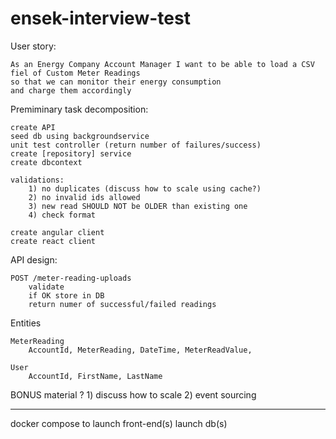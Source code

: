 # ensek-interview-test

User story:
	
	As an Energy Company Account Manager I want to be able to load a CSV fiel of Custom Meter Readings
	so that we can monitor their energy consumption
	and charge them accordingly
	
Premiminary task decomposition:
		
	create API 
	seed db using backgroundservice
	unit test controller (return number of failures/success)
	create [repository] service
	create dbcontext 
	
	validations: 
		1) no duplicates (discuss how to scale using cache?)
		2) no invalid ids allowed
		3) new read SHOULD NOT be OLDER than existing one
		4) check format
		
	create angular client
	create react client
	
API design:
	
	POST /meter-reading-uploads
		validate
		if OK store in DB
		return numer of successful/failed readings
	
Entities
	
	MeterReading 
		AccountId, MeterReading, DateTime, MeterReadValue,

	User
		AccountId, FirstName, LastName
	

BONUS material ?
	1) discuss how to scale
	2) event sourcing 

---

docker compose to 
	launch front-end(s)
	launch db(s)
